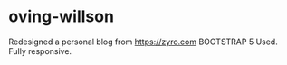 # oving-willson
Redesigned a personal blog from https://zyro.com
BOOTSTRAP 5 Used.
Fully responsive.
